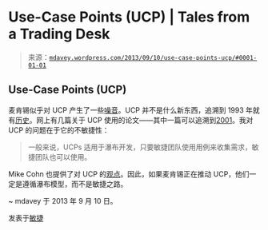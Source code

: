 <!--yml

分类：未分类

date: 2024-05-18 06:02:08

-->

# Use-Case Points (UCP) | Tales from a Trading Desk

> 来源：[`mdavey.wordpress.com/2013/09/10/use-case-points-ucp/#0001-01-01`](https://mdavey.wordpress.com/2013/09/10/use-case-points-ucp/#0001-01-01)

## Use-Case Points (UCP)

麦肯锡似乎对 UCP 产生了一些[噪音](http://www.mckinsey.com/insights/business_technology/enhancing_the_efficiency_and_effectiveness_of_application_development)。UCP 并不是什么新东西，追溯到 1993 年就有[历史](http://en.wikipedia.org/wiki/Use_Case_Points)。网上有几篇关于 UCP 使用的论文——其中一篇可以追溯到[2001](http://www2.fiit.stuba.sk/~bielik/courses/msi-slov/reporty/use_case_points.pdf)。我对 UCP 的问题在于它的不敏捷性：

> 一般来说，UCPs 适用于瀑布开发，只要敏捷团队使用用例来收集需求，敏捷团队也可以使用。

Mike Cohn 也提供了对 UCP 的[观点](http://www.cs.cmu.edu/~jhm/Readings/Cohn%20-%20Estimating%20with%20Use%20Case%20Points_v2%2012-24-50-761.pdf)。因此，如果麦肯锡正在推动 UCP，他们一定是遵循瀑布模型，而不是敏捷之路。

~ mdavey 于 2013 年 9 月 10 日。

发表于[敏捷](https://mdavey.wordpress.com/category/agile/)
